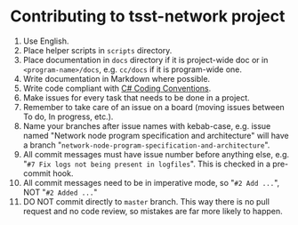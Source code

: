 # Contributing to tsst-network project
1. Use English.
2. Place helper scripts in `scripts` directory.
3. Place documentation in `docs` directory if it is project-wide doc
   or in `<program-name>/docs`, e.g. `cc/docs` if it is program-wide one.
4. Write documentation in Markdown where possible.
5. Write code compliant with [C# Coding Conventions](https://docs.microsoft.com/en-us/dotnet/csharp/programming-guide/inside-a-program/coding-conventions).
6. Make issues for every task that needs to be done in a project.
7. Remember to take care of an issue on a board (moving issues between To do, In progress, etc.).
8. Name your branches after issue names with kebab-case, e.g. issue named
   "Network node program specification and architecture" will have a branch
   "`network-node-program-specification-and-architecture`".
9. All commit messages must have issue number before anything else, e.g.
   "`#7 Fix logs not being present in logfiles`". This is checked in a pre-commit hook.
10. All commit messages need to be in imperative mode, so "`#2 Add ...`", NOT "`#2 Added ...`"
11. DO NOT commit directly to `master` branch. This way there is no pull request
    and no code review, so mistakes are far more likely to happen.
